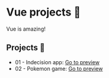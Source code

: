 # Vue projects 🦎

Vue is amazing!

## Projects 📑

- 01 - Indecision app: [Go to preview](https://indecision-app-vue-project.netlify.app/)
- 02 - Pokemon game: [Go to preview](https://pokemon-game-vue-project.netlify.app/)
